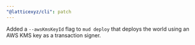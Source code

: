 ```yaml
---
"@latticexyz/cli": patch
---
```


Added a `--awsKmsKeyId` flag to `mud deploy` that deploys the world using an AWS KMS key as a transaction signer.
